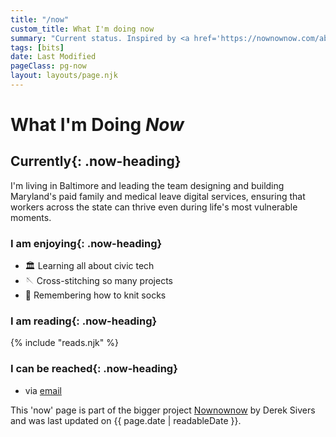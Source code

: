 ```yaml
---
title: "/now"
custom_title: What I'm doing now
summary: "Current status. Inspired by <a href='https://nownownow.com/about'>https://nownownow.com/about</a>."
tags: [bits]
date: Last Modified
pageClass: pg-now
layout: layouts/page.njk
---
```


<h1 class="page-heading page-heading--alt">What I'm Doing <em class="u-block">Now</em></h1>

<section class="now-section">

## Currently{: .now-heading}

I'm living in Baltimore and leading the team designing and building Maryland's paid family and medical leave digital services, ensuring that workers across the state can thrive even during life's most vulnerable moments.

</section>

<section class="now-section">

### I am enjoying{: .now-heading}

- 🏛️ Learning all about civic tech
- 🪡 Cross-stitching so many projects
- 🧶 Remembering how to knit socks

</section>

<section class="now-section">

### I am reading{: .now-heading}

{% include "reads.njk" %}

</section>

<section class="now-section">

### I can be reached{: .now-heading}

- via [email](mailto:hello@angeliqueweger.com)

</section>

<footer class="now-footer">
  <p>This 'now' page is part of the bigger project <a href="https://nownownow.com/about">Nownownow</a> by Derek Sivers and was last updated on <time datetime="{{ page.date | htmlDateString }}" itemprop="datePublished">{{ page.date | readableDate }}</time>.</p>
</footer>
